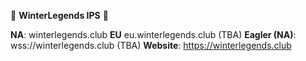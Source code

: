 :closed_book: **WinterLegends IPS** :closed_book: 

**NA**: winterlegends.club
**EU** eu.winterlegends.club (TBA)
**Eagler (NA)**: wss://winterlegends.club (TBA)
**Website**: https://winterlegends.club
